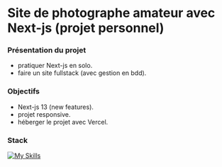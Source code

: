 # Site de photographe amateur avec Next-js (projet personnel)



### Présentation du projet

- pratiquer Next-js en solo.
- faire un site fullstack (avec gestion en bdd).

### Objectifs

- Next-js 13 (new features).
- projet responsive.
- héberger le projet avec Vercel.

### Stack

[![My Skills](https://skillicons.dev/icons?i=nextjs,css,github,git,vscode,vercel)](https://skillicons.dev)
